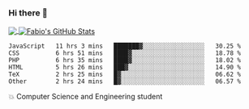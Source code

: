 ### Hi there 👋
<a href="https://github.com/fabiovincenzi/fabiovincenzi">
  <img align="center" src="https://github-readme-stats.vercel.app/api/top-langs/?username=fabiovincenzi&title_color=ffffff&text_color=c9cacc&icon_color=2bbc8a&bg_color=1d1f21&langs_count=3" />
</a>
<a href="https://github.com/fabiovincenzi/fabiovincenzi">
  <img align="center" src="https://github-readme-stats.vercel.app/api?username=fabiovincenzi&show_icons=true&line_height=27&count_private=true&title_color=ffffff&text_color=c9cacc&icon_color=2bbc8a&bg_color=1d1f21" alt="Fabio's GitHub Stats" />
</a>
<!--START_SECTION:waka-->

```text
JavaScript   11 hrs 3 mins   ███████▓░░░░░░░░░░░░░░░░░   30.25 %
CSS          6 hrs 51 mins   ████▓░░░░░░░░░░░░░░░░░░░░   18.78 %
PHP          6 hrs 35 mins   ████▓░░░░░░░░░░░░░░░░░░░░   18.02 %
HTML         5 hrs 26 mins   ███▓░░░░░░░░░░░░░░░░░░░░░   14.90 %
TeX          2 hrs 25 mins   █▓░░░░░░░░░░░░░░░░░░░░░░░   06.62 %
Other        2 hrs 24 mins   █▓░░░░░░░░░░░░░░░░░░░░░░░   06.57 %
```

<!--END_SECTION:waka-->

:boom: Computer Science and Engineering student
